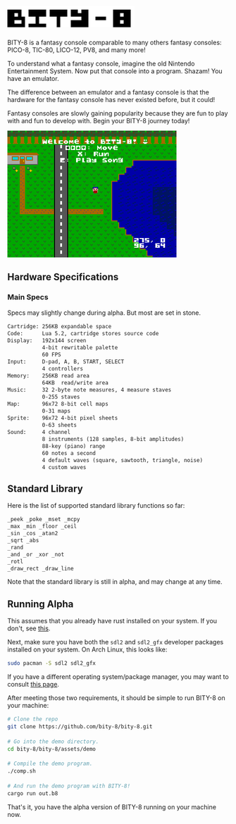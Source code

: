 # <img src="logo.png" />

BITY-8 is a fantasy console comparable to many others fantasy consoles: PICO-8,
TIC-80, LICO-12, PV8, and many more!

To understand what a fantasy console, imagine the old Nintendo Entertainment
System. Now put that console into a program. Shazam! You have an emulator.

The difference between an emulator and a fantasy console is that the
hardware for the fantasy console has never existed before, but it could!

Fantasy consoles are slowly gaining popularity because they are fun to play
with and fun to develop with. Begin your BITY-8 journey today!

<img src="bity8_example.png" />

## Hardware Specifications
### Main Specs
Specs may slightly change during alpha. But most are set in stone.
```
Cartridge: 256KB expandable space
Code:      Lua 5.2, cartridge stores source code
Display:   192x144 screen
           4-bit rewritable palette
           60 FPS
Input:     D-pad, A, B, START, SELECT
           4 controllers
Memory:    256KB read area
           64KB  read/write area
Music:     32 2-byte note measures, 4 measure staves
           0-255 staves
Map:       96x72 8-bit cell maps
           0-31 maps
Sprite:    96x72 4-bit pixel sheets
           0-63 sheets
Sound:     4 channel
           8 instruments (128 samples, 8-bit amplitudes)
           88-key (piano) range
           60 notes a second
           4 default waves (square, sawtooth, triangle, noise)
           4 custom waves
```

## Standard Library
Here is the list of supported standard library functions so far:

```
_peek _poke _mset _mcpy
_max _min _floor _ceil
_sin _cos _atan2
_sqrt _abs
_rand
_and _or _xor _not
_rotl
_draw_rect _draw_line
```

Note that the standard library is still in alpha, and may change at any time.

## Running Alpha
This assumes that you already have rust installed on your system. If you don't,
see [this](https://doc.rust-lang.org/book/ch01-01-installation.html).

Next, make sure you have both the `sdl2` and `sdl2_gfx` developer packages
installed on your system. On Arch Linux, this looks like:
```bash
sudo pacman -S sdl2 sdl2_gfx
```

If you have a different operating system/package manager, you may want to
consult [this page](https://github.com/Rust-SDL2/rust-sdl2).

After meeting those two requirements, it should be simple to run BITY-8 on your
machine:
```bash
# Clone the repo
git clone https://github.com/bity-8/bity-8.git

# Go into the demo directory.
cd bity-8/bity-8/assets/demo

# Compile the demo program.
./comp.sh

# And run the demo program with BITY-8!
cargo run out.b8
```

That's it, you have the alpha version of BITY-8 running on your machine now.
